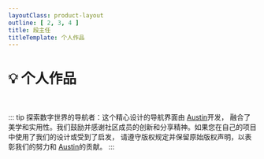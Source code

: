 ```yaml
---
layoutClass: product-layout
outline: [ 2, 3, 4 ]
title: 段主任
titleTemplate: 个人作品
---
```


<script setup>
import { NAV_DATA } from './data'
</script>
<style src="./index.scss"></style>

# 💡 个人作品

<MNavLinks v-for="{title, items} in NAV_DATA" :title="title" :items="items"></MNavLinks>

<br/>

::: tip
探索数字世界的导航者：这个精心设计的导航界面由 [Austin](https://github.com/FairylandTech)开发，
融合了美学和实用性。我们鼓励并感谢社区成员的创新和分享精神。如果您在自己的项目中使用了我们的设计或受到了启发，
请遵守版权规定并保留原始版权声明，以表彰我们的努力和 [Austin](https://github.com/FairylandTech)的贡献。
:::
